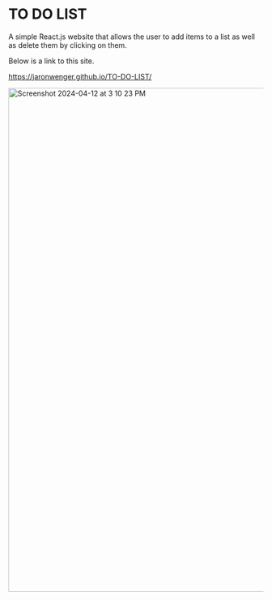 # TO DO LIST

A simple React.js website that allows the user to add items to a list as well as delete them by clicking on them.

Below is a link to this site.

https://jaronwenger.github.io/TO-DO-LIST/

<img width="994" alt="Screenshot 2024-04-12 at 3 10 23 PM" src="https://github.com/JaronWenger/TO-DO-LIST/assets/147181586/fad1e934-ab2b-48af-a1eb-f7e40d73eb30">
